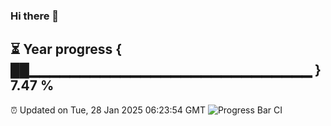 ### Hi there 👋
⏳ Year progress { ██▁▁▁▁▁▁▁▁▁▁▁▁▁▁▁▁▁▁▁▁▁▁▁▁▁▁▁▁ } 7.47 %
---
⏰ Updated on Tue, 28 Jan 2025 06:23:54 GMT
![Progress Bar CI](https://github.com/liununu/liununu/workflows/Progress%20Bar%20CI/badge.svg)
